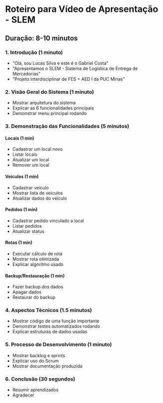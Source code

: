 # Roteiro para Vídeo de Apresentação - SLEM

## Duração: 8-10 minutos

### 1. Introdução (1 minuto)
- "Olá, sou Lucas Silva e este é o Gabriel Costa"
- "Apresentamos o SLEM - Sistema de Logística de Entrega de Mercadorias"
- "Projeto interdisciplinar de FES + AED I da PUC Minas"

### 2. Visão Geral do Sistema (1 minuto)
- Mostrar arquitetura do sistema
- Explicar as 6 funcionalidades principais
- Demonstrar menu principal rodando

### 3. Demonstração das Funcionalidades (5 minutos)

#### Locais (1 min)
- Cadastrar um local novo
- Listar locais
- Atualizar um local
- Remover um local

#### Veículos (1 min)  
- Cadastrar veículo
- Mostrar lista de veículos
- Atualizar dados do veículo

#### Pedidos (1 min)
- Cadastrar pedido vinculado a local
- Listar pedidos
- Atualizar status

#### Rotas (1 min)
- Executar cálculo de rota
- Mostrar rota otimizada
- Explicar algoritmo usado

#### Backup/Restauração (1 min)
- Fazer backup dos dados
- Apagar dados
- Restaurar do backup

### 4. Aspectos Técnicos (1.5 minutos)
- Mostrar código de uma função importante
- Demonstrar testes automatizados rodando
- Explicar estruturas de dados usadas

### 5. Processo de Desenvolvimento (1 minuto)
- Mostrar backlog e sprints
- Explicar uso do Scrum
- Mostrar documentação produzida

### 6. Conclusão (30 segundos)
- Resumir aprendizados
- Agradecer


